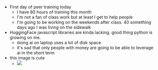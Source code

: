 *   First day of peer training today
    *   I have 80 hours of training this month
    *   I'm not a fan of class work but at least I get to help people
    *   I'm going to be working on the weekends after class. 40 something days ago I was living on the sidewalk
*   HuggingFace javascript libraries are kinda lacking. good thing python is growing on me.
    *   doing ai on laptop uses a lot of disk space
    *   it's sad that only people with money are going to be able to leverage ai in the short term
*   this image is cute
    *   ![](https://www.gitpod.io/images/illustration-large.webp)